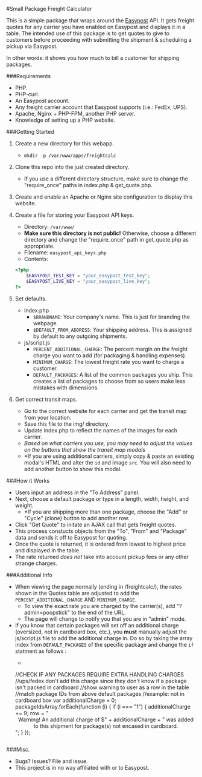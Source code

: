 #Small Package Freight Calculator

This is a simple package that wraps around the [Easypost](www.easypost.com) API.  It gets freight quotes for any carrier you have enabled on Easypost and displays it in a table.  The intended use of this package is to get quotes to give to customers before proceeding with submitting the shipment & scheduling a pickup via Easypost.

In other words: it shows you how much to bill a customer for shipping packages.

###Requirements
* PHP.
* PHP-curl.
* An Easypost account.
* Any freight carrier account that Easypost supports (i.e.: FedEx, UPS).
* Apache, Nginx + PHP-FPM, another PHP server.
* Knowledge of setting up a PHP website.

###Getting Started
1) Create a new directory for this webapp.
	* `mkdir -p /var/www/apps/freightcalc`
2) Clone this repo into the just created directory.
	* If you use a different directory structure, make sure to change the "require_once" paths in index.php & get_quote.php.
3) Create and enable an Apache or Nginx site configuration to display this website.
4) Create a file for storing your Easypost API keys.
	* Directory: `/var/www/`
	* **Make sure this directory is not public!** Otherwise, choose a different directory and change the "require_once" path in get_quote.php as appropriate.
	* Filename: `easypost_api_keys.php`
	* Contents:

	```php
	<?php
		$EASYPOST_TEST_KEY = "your_easypost_test_key";
		$EASYPOST_LIVE_KEY = "your_easypost_live_key";
	?>
	```
5) Set defaults.
	* index.php
		* `$BRANDNAME`: Your company's name.  This is just for branding the webpage.
		* `$DEFAULT_FROM_ADDRESS`: Your shipping address.  This is assigned by default to any outgoing shipments.
	* js/script.js
		* `PERCENT_ADDITIONAL_CHARGE`: The percent margin on the freight charge you want to add (for packaging & handling expenses).
		* `MINIMUM_CHARGE`: The lowest freight rate you want to charge a customer.
		* `DEFAULT_PACKAGES`: A list of the common packages you ship.  This creates a list of packages to choose from so users make less mistakes with dimensions.
6) Get correct transit maps.
	* Go to the correct website for each carrier and get the transit map from your location.
	* Save this file to the img/ directory.
	* Update index.php to reflect the names of the images for each carrier.
	* *Based on what carriers you use, you may need to adjust the values on the buttons that show the transit map modals*
	* *If you are using additional carriers, simply copy & paste an existing modal's HTML and alter the `id` and image `src`.  You will also need to add another button to show this modal.

###How it Works
* Users input an address in the "To Address" panel.
* Next, choose a default package or type in a length, width, height, and weight.
	* *If you are shipping more than one package, choose the "Add" or "Cycle" (clone) button to add another row.
* Click "Get Quote" to initate an AJAX call that gets freight quotes.
* This process constucts objects from the "To", "From" and "Package" data and sends it off to Easypost for quoting.
* Once the quote is returned, it is ordered from lowest to highest price and displayed in the table.
* The rate returned *does not* take into account pickup fees or any other strange charges.


###Additional Info
* When viewing the page normally (ending in /freightcalc/), the rates shown in the Quotes table are adjusted to add the `PERCENT_ADDITIONAL_CHARGE` AND `MINIMUM_CHARGE`.
	* To view the exact rate you are charged by the carrier(s), add "?admin=poopstick" to the end of the URL.
	* The page will change to notify you that you are in "admin" mode.
* If you know that certain packages will set off an additional charge (oversized, not in cardboard box, etc.), you **must** manually adjust the js/script.js file to add the additional charge in.  Do so by taking the array index from `DEFAULT_PACKAGES` of the specific package and change the `if` statment as follows :
	* ```js
	//CHECK IF ANY PACKAGES REQUIRE EXTRA HANDLING CHARGES
	//ups/fedex don't add this charge since they don't know if a package isn't packed in cardboard
	//show warning to user as a row in the table
	//match package IDs from above default packages
	//example: not in cardboard box
	var additionalCharge = 	0;
	packageIdsArray.forEach(function (i) {
		if (i === "1") {
			additionalCharge += 9;
			row = "<tr class='warning'><td colspan='4'><center>Warning! An additional charge of $" + additionalCharge + " was added to this shipment for package(s) not encased in cardboard.</center></td></tr>";
		}
	});
	```

###Misc.
* Bugs? Issues? File and issue.
* This project is in no way affiliated with or to Easypost.